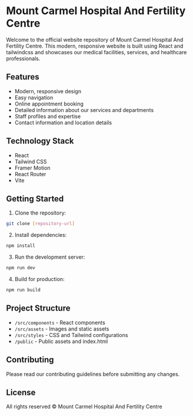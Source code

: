 # Mount Carmel Hospital And Fertility Centre

Welcome to the official website repository of Mount Carmel Hospital And Fertility Centre. This modern, responsive website is built using React and tailwindcss and showcases our medical facilities, services, and healthcare professionals.

## Features

- Modern, responsive design
- Easy navigation
- Online appointment booking
- Detailed information about our services and departments
- Staff profiles and expertise
- Contact information and location details

## Technology Stack

- React
- Tailwind CSS
- Framer Motion
- React Router
- Vite

## Getting Started

1. Clone the repository:
```bash
git clone [repository-url]
```

2. Install dependencies:
```bash
npm install
```

3. Run the development server:
```bash
npm run dev
```

4. Build for production:
```bash
npm run build
```

## Project Structure

- `/src/components` - React components
- `/src/assets` - Images and static assets
- `/src/styles` - CSS and Tailwind configurations
- `/public` - Public assets and index.html

## Contributing

Please read our contributing guidelines before submitting any changes.

## License

All rights reserved © Mount Carmel Hospital And Fertility Centre
